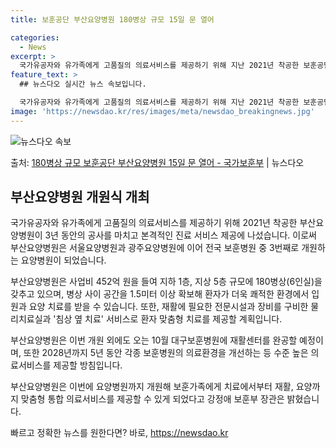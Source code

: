 ```yaml
---
title: 보훈공단 부산요양병원 180병상 규모 15일 문 열어

categories:
  - News
excerpt: >
  국가유공자와 유가족에게 고품질의 의료서비스를 제공하기 위해 지난 2021년 착공한 보훈공단 부산요양병원이 3…
feature_text: >
  ## 뉴스다오 실시간 뉴스 속보입니다.

  국가유공자와 유가족에게 고품질의 의료서비스를 제공하기 위해 지난 2021년 착공한 보훈공단 부산요양병원이 3…
image: 'https://newsdao.kr/res/images/meta/newsdao_breakingnews.jpg'
---
```


![뉴스다오 속보](https://newsdao.kr/res/images/meta/newsdao_breakingnews.jpg)

<p>출처: <a href="https://newsdao.kr/3353" rel="dofollow">180병상 규모 보훈공단 부산요양병원 15일 문 열어 - 국가보훈부</a> | 뉴스다오</p>

<h2 data-ke-size="size26">부산요양병원 개원식 개최</h2>
국가유공자와 유가족에게 고품질의 의료서비스를 제공하기 위해 2021년 착공한 부산요양병원이 3년 동안의 공사를 마치고 본격적인 진료 서비스 제공에 나섰습니다. 이로써 부산요양병원은 서울요양병원과 광주요양병원에 이어 전국 보훈병원 중 3번째로 개원하는 요양병원이 되었습니다.

<p data-ke-size="size16">부산요양병원은 사업비 452억 원을 들여 지하 1층, 지상 5층 규모에 180병상(6인실)을 갖추고 있으며, 병상 사이 공간을 1.5미터 이상 확보해 환자가 더욱 쾌적한 환경에서 입원과 요양 치료를 받을 수 있습니다.
또한, 재활에 필요한 전문시설과 장비를 구비한 물리치료실과 '침상 옆 치료' 서비스로 환자 맞춤형 치료를 제공할 계획입니다.</p>

부산요양병원은 이번 개원 외에도 오는 10월 대구보훈병원에 재활센터를 완공할 예정이며, 또한 2028년까지 5년 동안 각종 보훈병원의 의료환경을 개선하는 등 수준 높은 의료서비스를 제공할 방침입니다. 

부산요양병원은 이번에 요양병원까지 개원해 보훈가족에게 치료에서부터 재활, 요양까지 맞춤형 통합 의료서비스를 제공할 수 있게 되었다고 강정애 보훈부 장관은 밝혔습니다. 

빠르고 정확한 뉴스를 원한다면? 바로, <a href="https://newsdao.kr" rel="dofollow">https://newsdao.kr</a>


